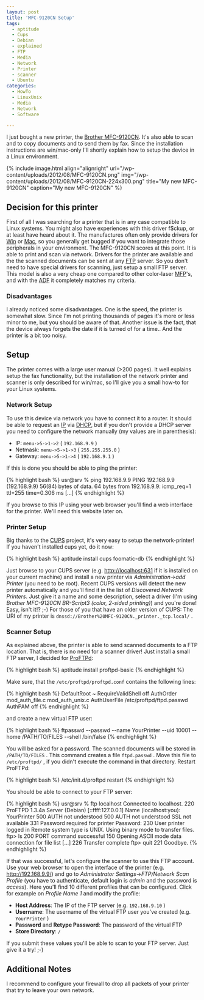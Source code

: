 ```yaml
---
layout: post
title: 'MFC-9120CN Setup'
tags:
  - aptitude
  - Cups
  - Debian
  - explained
  - FTP
  - Media
  - Network
  - Printer
  - scanner
  - Ubuntu
categories:
  - HowTo
  - LinuxUnix
  - Media
  - Network
  - Software

---
```


I just bought a new printer, the <a href="http://www.brother-usa.com/mfc/modeldetail.aspx?PRODUCTID=MFC9120CN#.UDoO3ZR8vRY">Brother MFC-9120CN</a>. It's also able to scan and to copy documents and to send them by fax. Since the installation instructions are win/mac-only I'll shortly explain how to setup the device in a Linux environment.

{% include image.html align="alignright" url="/wp-content/uploads/2012/08/MFC-9120CN.png" img="/wp-content/uploads/2012/08/MFC-9120CN-224x300.png" title="My new MFC-9120CN" caption="My new MFC-9120CN" %}<h2>Decision for this printer</h2>
First of all I was searching for a printer that is in any case compatible to Linux systems. You might also have experiences with this driver f$ckup, or at least have heard about it. The manufactures often only provide drivers for <a href="http://ihatewindowsblog.blogspot.de/">Win</a> or <a href="http://www.plug-in.ro/2009/09/22/i-hate-mac-os/">Mac</a>, so you generally get bugged if you want to integrate those peripherals in your environment.
The MFC-9120CN scores at this point. It is able to print and scan via network. Drivers for the printer are available and the the scanned documents can be sent at any <a href="http://en.wikipedia.org/wiki/File_Transfer_Protocol">FTP</a> server. So you don't need to have special drivers for scanning, just setup a small FTP server.
This model is also a very cheap one compared to other color-laser <a href="http://en.wikipedia.org/wiki/Multifunction_printer">MFP</a>'s, and with the <a href="http://en.wikipedia.org/wiki/Automatic_document_feeder">ADF</a> it completely matches my criteria.

<h3>Disadvantages</h3>
I already noticed some disadvantages. One is the speed, the printer is somewhat slow. Since I'm not printing thousands of pages it's more or less minor to me, but you should be aware of that. Another issue is the fact, that the device always forgets the date if it is turned of for a time.. And the printer is a bit too noisy.

<h2>Setup</h2>
The printer comes with a large user manual (>200 pages). It well explains setup the fax functionality, but the installation of the network printer and scanner is only described for win/mac, so I'll give you a small how-to for your Linux systems.

<h3>Network Setup</h3>
To use this device via network you have to connect it to a router. It should be able to request an <a href="http://en.wikipedia.org/wiki/IP_address">IP</a> via <a href="http://en.wikipedia.org/wiki/Dynamic_Host_Configuration_Protocol">DHCP</a>, but if you don't provide a DHCP server you need to configure the network manually (my values are in parenthesis):

* IP:  `menu->5->1->2`  ( `192.168.9.9` )
* Netmask:  `menu->5->1->3`  ( `255.255.255.0` )
* Gateway:  `menu->5->1->4`  ( `192.168.9.1` )

If this is done you should be able to ping the printer:



{% highlight bash %}
usr@srv % ping 192.168.9.9
PING 192.168.9.9 (192.168.9.9) 56(84) bytes of data.
64 bytes from 192.168.9.9: icmp_req=1 ttl=255 time=0.306 ms
[...]
{% endhighlight %}



If you browse to this IP using your web browser you'll find a web interface for the printer. We'll need this website later on.

<h3>Printer Setup</h3>
Big thanks to the <a href="http://www.cups.org/">CUPS</a> project, it's very easy to setup the network-printer! If you haven't installed cups yet, do it now:



{% highlight bash %}
aptitude install cups foomatic-db
{% endhighlight %}



Just browse to your CUPS server (e.g. <a href="http://localhost:631">http://localhost:631</a> if it is installed on your current machine) and install a new printer via <em>Administration</em>-><em>add Printer</em> (you need to be root). Recent CUPS versions will detect the new printer automatically and you'll find it in the list of <em>Discovered Network Printers</em>. Just give it a name and some description, select a driver (I'm using <em>Brother MFC-9120CN BR-Script3 (color, 2-sided printing)</em>) and you're done! Easy, isn't it!? ;-)
For those of you that have an older version of CUPS: The URI of my printer is  `dnssd://Brother%20MFC-9120CN._printer._tcp.local/` .

<h3>Scanner Setup</h3>
As explained above, the printer is able to send scanned documents to a FTP location. That is, there is no need for a scanner driver! Just install a small FTP server, I decided for <a href="http://en.wikipedia.org/wiki/ProFTPD">ProFTPd</a>:



{% highlight bash %}
aptitude install proftpd-basic
{% endhighlight %}



Make sure, that the  `/etc/proftpd/proftpd.conf`  contains the following lines:



{% highlight bash %}
DefaultRoot ~
RequireValidShell off
AuthOrder mod_auth_file.c  mod_auth_unix.c
AuthUserFile /etc/proftpd/ftpd.passwd
AuthPAM off
{% endhighlight %}



and create a new virtual FTP user:



{% highlight bash %}
ftpasswd --passwd --name YourPrinter --uid 10001 --home /PATH/TO/FILES --shell /bin/false
{% endhighlight %}



You will be asked for a password. The scanned documents will be stored in  `/PATH/TO/FILES` . This command creates a file  `ftpd.passwd` . Move this file to  `/etc/proftpd/` , if you didn't execute the command in that directory.
Restart ProFTPd:



{% highlight bash %}
/etc/init.d/proftpd restart
{% endhighlight %}



You should be able to connect to your FTP server:



{% highlight bash %}
usr@srv % ftp localhost
Connected to localhost.
220 ProFTPD 1.3.4a Server (Debian) [::ffff:127.0.0.1]
Name (localhost:you): YourPrinter
500 AUTH not understood
500 AUTH not understood
SSL not available
331 Password required for printer
Password:
230 User printer logged in
Remote system type is UNIX.
Using binary mode to transfer files.
ftp> ls
200 PORT command successful
150 Opening ASCII mode data connection for file list
[...]
226 Transfer complete
ftp> quit
221 Goodbye.
{% endhighlight %}



If that was successful, let's configure the scanner to use this FTP account. Use your web browser to open the interface of the printer (e.g. <a href="http://192.168.9.9/">http://192.168.9.9/</a>) and go to <em>Administrator Settings</em>-><em>FTP/Network Scan Profile</em> (you have to authenticate, default login is <em>admin</em> and the password is <em>access</em>). Here you'll find 10 different profiles that can be configured. Click for example on <em>Profile Name 1</em> and modify the profile:

* **Host Address**: The IP of the FTP server (e.g.  `192.168.9.10` )
* **Username**: The username of the virtual FTP user you've created (e.g.  `YourPrinter` )
* **Password** and **Retype Password**: The password of the virtual FTP
* **Store Directory**:  `/`

If you submit these values you'll be able to scan to your FTP server. Just give it a try! ;-)


<h2>Additional Notes</h2>
I recommend to configure your firewall to drop all packets of your printer that try to leave your own network.
